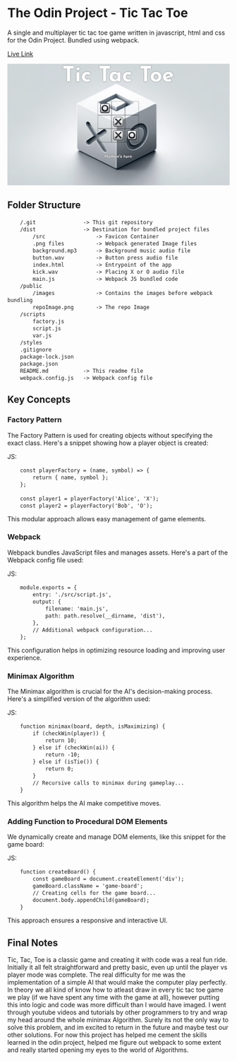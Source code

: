 # The Odin Project - Tic Tac Toe

A single and multiplayer tic tac toe game written in javascript, html and css for the Odin Project. Bundled using webpack.

[Live Link](https://antonharbers.github.io/Odin-tic-tac-toe/)

![Screenshot of Game](/public/repoImage.png)

## Folder Structure

```
    /.git               -> This git repository
    /dist               -> Destination for bundled project files
        /src                -> Favicon Container
        .png files          -> Webpack generated Image files
        background.mp3      -> Background music audio file
        button.wav          -> Button press audio file
        index.html          -> Entrypoint of the app
        kick.wav            -> Placing X or O audio file
        main.js             -> Webpack JS bundled code
    /public
        /images             -> Contains the images before webpack bundling
        repoImage.png       -> The repo Image
    /scripts
        factory.js
        script.js
        var.js
    /styles
    .gitignore
    package-lock.json
    package.json
    README.md           -> This readme file
    webpack.config.js   -> Webpack config file

```

## Key Concepts

### Factory Pattern

The Factory Pattern is used for creating objects without specifying the exact class. Here's a snippet showing how a player object is created:

JS:

```
    const playerFactory = (name, symbol) => {
        return { name, symbol };
    };

    const player1 = playerFactory('Alice', 'X');
    const player2 = playerFactory('Bob', 'O');
```

This modular approach allows easy management of game elements.

### Webpack

Webpack bundles JavaScript files and manages assets. Here's a part of the Webpack config file used:

JS:

```
    module.exports = {
        entry: './src/script.js',
        output: {
            filename: 'main.js',
            path: path.resolve(__dirname, 'dist'),
        },
        // Additional webpack configuration...
    };
```

This configuration helps in optimizing resource loading and improving user experience.

### Minimax Algorithm

The Minimax algorithm is crucial for the AI's decision-making process. Here's a simplified version of the algorithm used:

JS:

```
    function minimax(board, depth, isMaximizing) {
        if (checkWin(player)) {
            return 10;
        } else if (checkWin(ai)) {
            return -10;
        } else if (isTie()) {
            return 0;
        }
        // Recursive calls to minimax during gameplay...
    }
```

This algorithm helps the AI make competitive moves.

### Adding Function to Procedural DOM Elements

We dynamically create and manage DOM elements, like this snippet for the game board:

JS:

```
    function createBoard() {
        const gameBoard = document.createElement('div');
        gameBoard.className = 'game-board';
        // Creating cells for the game board...
        document.body.appendChild(gameBoard);
    }
```

This approach ensures a responsive and interactive UI.

## Final Notes

Tic, Tac, Toe is a classic game and creating it with code was a real fun ride. Initially it all felt straightforward and pretty basic, even up until the player vs player mode was complete. The real difficulty for me was the implementation of a simple AI that would make the computer play perfectly. In theory we all kind of know how to atleast draw in every tic tac toe game we play (if we have spent any time with the game at all), however putting this into logic and code was more difficult than I would have imaged. I went through youtube videos and tutorials by other programmers to try and wrap my head around the whole minimax Algorithm. Surely its not the only way to solve this problem, and im excited to return in the future and maybe test our other solutions. For now this project has helped me cement the skills learned in the odin project, helped me figure out webpack to some extent and really started opening my eyes to the world of Algorithms.
